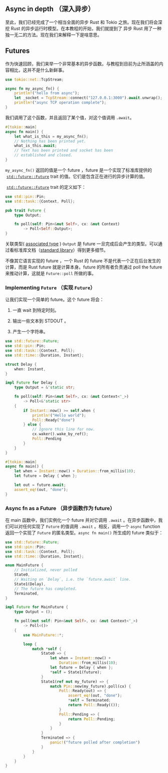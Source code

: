 ## Async in depth （深入异步）

至此，我们已经完成了一个相当全面的异步 Rust 和 Tokio 之旅。现在我们将会深挖 Rust 的异步运行时模型。在本教程的开始，我们就提到了 异步 Rust 用了一种独一无二的方法。现在我们来解释一下是啥意思。



## Futures

作为快速回顾，我们来举一个非常基本的异步函数。与教程到目前为止所涵盖的内容相比，这并不是什么新鲜事。

```rust
use tokio::net::TcpStream;

async fn my_async_fn() {
    println!("hello from async");
    let _socket = TcpStream::connect("127.0.0.1:3000").await.unwrap();
    println!("async TCP operation complete");
}
```

我们调用了这个函数，并且返回了某个值，对这个值调用 `.await`。

```rust
#[tokio::main]
async fn main() {
    let what_is_this = my_async_fn();
    // Nothing has been printed yet.
    what_is_this.await;
    // Text has been printed and socket has been
    // established and closed.
}
```

`my_async_fn()` 返回的值是一个 future ，future 是一个实现了标准库提供的  [`std::future::Future`](https://doc.rust-lang.org/std/future/trait.Future.html) trait 的值。它们是包含正在进行的异步计算的值。

 [`std::future::Future`](https://doc.rust-lang.org/std/future/trait.Future.html) trait 的定义如下：

```rust
use std::pin::Pin;
use std::task::{Context, Poll};

pub trait Future {
    type Output;

    fn poll(self: Pin<&mut Self>, cx: &mut Context)
        -> Poll<Self::Output>;
}
```

关联类型( [associated type](https://doc.rust-lang.org/book/ch19-03-advanced-traits.html#specifying-placeholder-types-in-trait-definitions-with-associated-types) ) `Output` 是 future 一旦完成后会产生的类型。可以通过看标准库文档（[standard library](https://doc.rust-lang.org/std/pin/index.html)）得到更多细节。

不像其它语言实现的 future ，一个 Rust 的 future 不是代表一个正在后台发生的计算，而是 Rust future 就是计算本身。future 的所有者负责通过 poll the future 来推动计算，这就是 `Future::poll` 所做的事。

### Implementing `Future` （实现 `Future`）

让我们实现一个简单的 future。这个 future 将会：

1. 一直 wait 到特定时刻。

2. 输出一些文本到 STDOUT 。

3. 产生一个字符串。

```rust
use std::future::Future;
use std::pin::Pin;
use std::task::{Context, Poll};
use std::time::{Duration, Instant};

struct Delay {
    when: Instant,
}

impl Future for Delay {
    type Output = &'static str;

    fn poll(self: Pin<&mut Self>, cx: &mut Context<'_>)
        -> Poll<&'static str>
    {
        if Instant::now() >= self.when {
            println!("Hello world");
            Poll::Ready("done")
        } else {
            // Ignore this line for now.
            cx.waker().wake_by_ref();
            Poll::Pending
        }
    }
}

#[tokio::main]
async fn main() {
    let when = Instant::now() + Duration::from_millis(10);
    let future = Delay { when };

    let out = future.await;
    assert_eq!(out, "done");
}
```

### Async fn as a Future （异步函数作为 future）

在 main 函数中，我们实例化一个 future 并对它调用 `.await` 。在异步函数中，我们可以对任何实现了 `Future` 的值调用 `.await` 。相反，调用一个 `async` function 返回一个实现了 `Future` 的匿名类型。`async fn main()` 所生成的 future 类似于：

```rust
use std::future::Future;
use std::pin::Pin;
use std::task::{Context, Poll};
use std::time::{Duration, Instant};

enum MainFuture {
    // Initialized, never polled
    State0,
    // Waiting on `Delay`, i.e. the `future.await` line.
    State1(Delay),
    // The future has completed.
    Terminated,
}

impl Future for MainFuture {
    type Output = ();

    fn poll(mut self: Pin<&mut Self>, cx: &mut Context<'_>)
        -> Poll<()>
    {
        use MainFuture::*;

        loop {
            match *self {
                State0 => {
                    let when = Instant::now() +
                        Duration::from_millis(10);
                    let future = Delay { when };
                    *self = State1(future);
                }
                State1(ref mut my_future) => {
                    match Pin::new(my_future).poll(cx) {
                        Poll::Ready(out) => {
                            assert_eq!(out, "done");
                            *self = Terminated;
                            return Poll::Ready(());
                        }
                        Poll::Pending => {
                            return Poll::Pending;
                        }
                    }
                }
                Terminated => {
                    panic!("future polled after completion")
                }
            }
        }
    }
}
```
